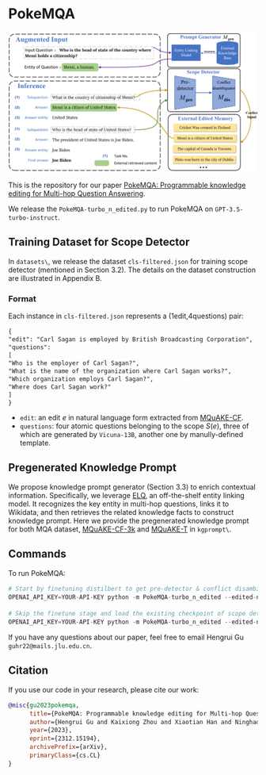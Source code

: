 # PokeMQA
<img src="fig/PokeMQA.png" width="800">

This is the repository for our paper [PokeMQA: Programmable knowledge editing for Multi-hop Question Answering]([https://arxiv.org](https://arxiv.org/abs/2312.15194)).

We release the `PokeMQA-turbo_n_edited.py` to run PokeMQA on `GPT-3.5-turbo-instruct`.

## Training Dataset for Scope Detector
In `datasets\`, we release the dataset `cls-filtered.json` for training scope detector (mentioned in Section 3.2). The details on the dataset construction are illustrated in Appendix B.

### Format
Each instance in `cls-filtered.json` represents a (1edit,4questions) pair:
```
{
"edit": "Carl Sagan is employed by British Broadcasting Corporation",
"questions":
[
"Who is the employer of Carl Sagan?",
"What is the name of the organization where Carl Sagan works?",
"Which organization employs Carl Sagan?",
"Where does Carl Sagan work?"
]
}
```

* `edit`: an edit $e$ in natural language form extracted from [MQuAKE-CF](https://github.com/princeton-nlp/MQuAKE/tree/main).
* `questions`: four atomic questions belonging to the scope $S(e)$, three of which are generated by `Vicuna-13B`, another one by manully-defined template.
  
## Pregenerated Knowledge Prompt
We propose knowledge prompt generator (Section 3.3) to enrich contextual information. Specifically, we leverage [ELQ](https://github.com/facebookresearch/BLINK/tree/main/elq), an off-the-shelf entity linking model. It recognizes the key entity in multi-hop questions, links it to Wikidata, and then retrieves the related knowledge facts to construct knowledge prompt. Here we provide the pregenerated knowledge prompt for both MQA dataset, [MQuAKE-CF-3k](https://github.com/princeton-nlp/MQuAKE/tree/main) and [MQuAKE-T](https://github.com/princeton-nlp/MQuAKE/tree/main) in `kgprompt\`.

## Commands
To run PokeMQA:
```python
# Start by finetuning distilbert to get pre-detector & conflict disambiguator
OPENAI_API_KEY=YOUR-API-KEY python -m PokeMQA-turbo_n_edited --edited-num 1 --dataset MQuAKE-CF-3k --retraining_detector --retraining_disambiguator --activate_kgprompt

# Skip the finetune stage and load the existing checkpoint of scope detector
OPENAI_API_KEY=YOUR-API-KEY python -m PokeMQA-turbo_n_edited --edited-num 3000 --dataset MQuAKE-CF-3k --detector_name detector-ckpt --dis_name dis-ckpt --activate_kgprompt
```
If you have any questions about our paper, feel free to email Hengrui Gu `guhr22@mails.jlu.edu.cn`.
## Citation
If you use our code in your research, please cite our work:
```bibtex
@misc{gu2023pokemqa,
      title={PokeMQA: Programmable knowledge editing for Multi-hop Question Answering}, 
      author={Hengrui Gu and Kaixiong Zhou and Xiaotian Han and Ninghao Liu and Ruobing Wang and Xin Wang},
      year={2023},
      eprint={2312.15194},
      archivePrefix={arXiv},
      primaryClass={cs.CL}
}
```
